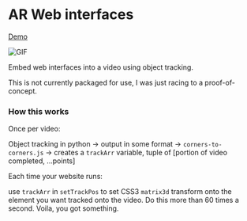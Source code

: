 # AR Web interfaces
[Demo](https://λ.name/track)

![GIF](http://csclub.uwaterloo.ca/~azvorygi/tracking.gif)

Embed web interfaces into a video using object tracking.

This is not currently packaged for use, I was just racing to a proof-of-concept.


### How this works

Once per video:

Object tracking in python -> output in some format -> `corners-to-corners.js` -> creates a `trackArr` variable, tuple of [portion of video completed, ...points]

Each time your website runs:

use `trackArr` in `setTrackPos` to set CSS3 `matrix3d` transform onto the element you want tracked onto the video. Do this more than 60 times a second. Voila, you got something.

